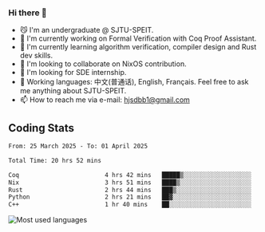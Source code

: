### Hi there 👋

<!--
**definfo/definfo** is a ✨ _special_ ✨ repository because its `README.md` (this file) appears on your GitHub profile.

Here are some ideas to get you started:

- 🔭 I’m currently working on ...
- 🌱 I’m currently learning ...
- 👯 I’m looking to collaborate on ...
- 🤔 I’m looking for help with ...
- 💬 Ask me about ...
- 📫 How to reach me: ...
- 😄 Pronouns: ...
- ⚡ Fun fact: ...
-->

- 😼 I'm an undergraduate @ SJTU-SPEIT.
- 🔭 I'm currently working on Formal Verification with Coq Proof Assistant.
- 🌱 I'm currently learning algorithm verification, compiler design and Rust dev skills.
- 👯 I'm looking to collaborate on NixOS contribution.
- 🤔 I'm looking for SDE internship.
- 💬 Working languages: 中文(普通话), English, Français. Feel free to ask me anything about SJTU-SPEIT.
- 📫 How to reach me via e-mail: hjsdbb1@gmail.com

## Coding Stats

<!--START_SECTION:waka-->

```txt
From: 25 March 2025 - To: 01 April 2025

Total Time: 20 hrs 52 mins

Coq                        4 hrs 42 mins   █████▒░░░░░░░░░░░░░░░░░░░   21.90 %
Nix                        3 hrs 51 mins   ████▒░░░░░░░░░░░░░░░░░░░░   17.94 %
Rust                       2 hrs 44 mins   ███▒░░░░░░░░░░░░░░░░░░░░░   12.78 %
Python                     2 hrs 21 mins   ██▓░░░░░░░░░░░░░░░░░░░░░░   11.00 %
C++                        1 hr 40 mins    ██░░░░░░░░░░░░░░░░░░░░░░░   07.75 %
```

<!--END_SECTION:waka-->

![Most used languages](https://github-readme-stats.vercel.app/api/top-langs/?username=definfo&layout=donut&theme=dracula&exclude_repo=xv6-labs-2023)

